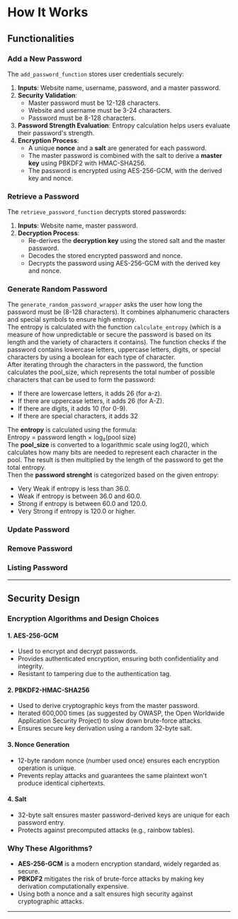 # How It Works

## Functionalities

### Add a New Password
The `add_password_function` stores user credentials securely:
1. **Inputs**: Website name, username, password, and a master password.
2. **Security Validation**:
   - Master password must be 12-128 characters.
   - Website and username must be 3-24 characters.
   - Password must be 8-128 characters.
3. **Password Strength Evaluation**: Entropy calculation helps users evaluate their password's strength.
4. **Encryption Process**:
   - A unique **nonce** and a **salt** are generated for each password.
   - The master password is combined with the salt to derive a **master key** using PBKDF2 with HMAC-SHA256.
   - The password is encrypted using AES-256-GCM, with the derived key and nonce.

### Retrieve a Password
The `retrieve_password_function` decrypts stored passwords:
1. **Inputs**: Website name, master password.
2. **Decryption Process**:
   - Re-derives the **decryption key** using the stored salt and the master password.
   - Decodes the stored encrypted password and nonce.
   - Decrypts the password using AES-256-GCM with the derived key and nonce.

### Generate Random Password
The `generate_random_password_wrapper` asks the user how long the password must be (8-128 characters). It combines alphanumeric characters and special symbols to ensure high entropy.\
The entropy is calculated with the function `calculate_entropy` (which is a measure of how unpredictable or secure the password is based on its length and the variety of characters it contains). The function checks if the password contains lowercase letters, uppercase letters, digits, or special characters by using a boolean for each type of character. \
After iterating through the characters in the password, the function calculates the pool_size, which represents the total number of possible characters that can be used to form the password:
- If there are lowercase letters, it adds 26 (for a-z).
- If there are uppercase letters, it adds 26 (for A-Z).
- If there are digits, it adds 10 (for 0-9).
- If there are special characters, it adds 32

The **entropy** is calculated using the formula:\
   Entropy = password length × log₂(pool size)
\
The **pool_size** is converted to a logarithmic scale using log2(), which calculates how many bits are needed to represent each character in the pool. The result is then multiplied by the length of the password to get the total entropy.\
Then the **password strenght** is categorized based on the given entropy:
- Very Weak if entropy is less than 36.0.
- Weak if entropy is between 36.0 and 60.0.
- Strong if entropy is between 60.0 and 120.0.
- Very Strong if entropy is 120.0 or higher.

### Update Password


### Remove Password


### Listing Password

---

## Security Design

### Encryption Algorithms and Design Choices

#### 1. **AES-256-GCM**
- Used to encrypt and decrypt passwords.
- Provides authenticated encryption, ensuring both confidentiality and integrity.
- Resistant to tampering due to the authentication tag.

#### 2. **PBKDF2-HMAC-SHA256**
- Used to derive cryptographic keys from the master password.
- Iterated 600,000 times (as suggested by OWASP, the Open Worldwide Application Security Project) to slow down brute-force attacks.
- Ensures secure key derivation using a random 32-byte salt.

#### 3. **Nonce Generation**
- 12-byte random nonce (number used once) ensures each encryption operation is unique.
- Prevents replay attacks and guarantees the same plaintext won't produce identical ciphertexts.

#### 4. **Salt**
- 32-byte salt ensures master password-derived keys are unique for each password entry.
- Protects against precomputed attacks (e.g., rainbow tables).

### Why These Algorithms?
- **AES-256-GCM** is a modern encryption standard, widely regarded as secure.
- **PBKDF2** mitigates the risk of brute-force attacks by making key derivation computationally expensive.
- Using both a nonce and a salt ensures high security against cryptographic attacks.

---
